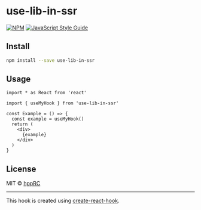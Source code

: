 # use-lib-in-ssr

> 

[![NPM](https://img.shields.io/npm/v/use-lib-in-ssr.svg)](https://www.npmjs.com/package/use-lib-in-ssr) [![JavaScript Style Guide](https://img.shields.io/badge/code_style-standard-brightgreen.svg)](https://standardjs.com)

## Install

```bash
npm install --save use-lib-in-ssr
```

## Usage

```tsx
import * as React from 'react'

import { useMyHook } from 'use-lib-in-ssr'

const Example = () => {
  const example = useMyHook()
  return (
    <div>
      {example}
    </div>
  )
}
```

## License

MIT © [hppRC](https://github.com/hppRC)

---

This hook is created using [create-react-hook](https://github.com/hermanya/create-react-hook).
